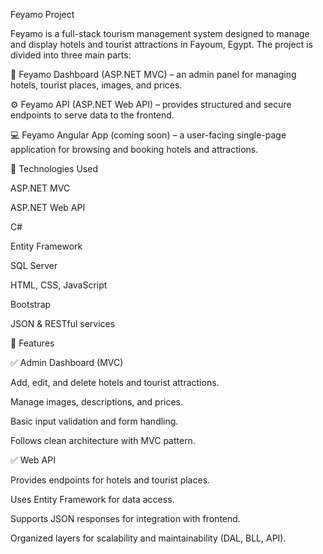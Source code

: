 Feyamo Project

Feyamo is a full-stack tourism management system designed to manage and display hotels and tourist attractions in Fayoum, Egypt.
The project is divided into three main parts:

🧩 Feyamo Dashboard (ASP.NET MVC) – an admin panel for managing hotels, tourist places, images, and prices.

⚙️ Feyamo API (ASP.NET Web API) – provides structured and secure endpoints to serve data to the frontend.

💻 Feyamo Angular App (coming soon) – a user-facing single-page application for browsing and booking hotels and attractions.

🔧 Technologies Used

ASP.NET MVC

ASP.NET Web API

C#

Entity Framework

SQL Server

HTML, CSS, JavaScript

Bootstrap

JSON & RESTful services

📌 Features

✅ Admin Dashboard (MVC)

Add, edit, and delete hotels and tourist attractions.

Manage images, descriptions, and prices.

Basic input validation and form handling.

Follows clean architecture with MVC pattern.

✅ Web API

Provides endpoints for hotels and tourist places.

Uses Entity Framework for data access.

Supports JSON responses for integration with frontend.

Organized layers for scalability and maintainability (DAL, BLL, API).
